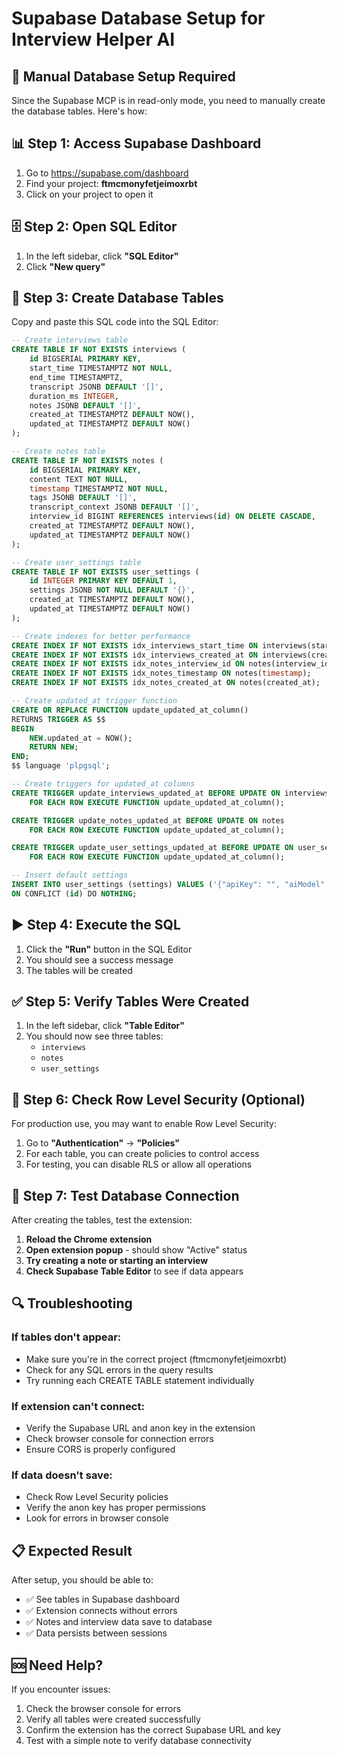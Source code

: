 # Supabase Database Setup for Interview Helper AI

## 🎯 Manual Database Setup Required

Since the Supabase MCP is in read-only mode, you need to manually create the database tables. Here's how:

## 📊 Step 1: Access Supabase Dashboard

1. Go to https://supabase.com/dashboard
2. Find your project: **ftmcmonyfetjeimoxrbt**
3. Click on your project to open it

## 🗄️ Step 2: Open SQL Editor

1. In the left sidebar, click **"SQL Editor"**
2. Click **"New query"**

## 📝 Step 3: Create Database Tables

Copy and paste this SQL code into the SQL Editor:

```sql
-- Create interviews table
CREATE TABLE IF NOT EXISTS interviews (
    id BIGSERIAL PRIMARY KEY,
    start_time TIMESTAMPTZ NOT NULL,
    end_time TIMESTAMPTZ,
    transcript JSONB DEFAULT '[]',
    duration_ms INTEGER,
    notes JSONB DEFAULT '[]',
    created_at TIMESTAMPTZ DEFAULT NOW(),
    updated_at TIMESTAMPTZ DEFAULT NOW()
);

-- Create notes table
CREATE TABLE IF NOT EXISTS notes (
    id BIGSERIAL PRIMARY KEY,
    content TEXT NOT NULL,
    timestamp TIMESTAMPTZ NOT NULL,
    tags JSONB DEFAULT '[]',
    transcript_context JSONB DEFAULT '[]',
    interview_id BIGINT REFERENCES interviews(id) ON DELETE CASCADE,
    created_at TIMESTAMPTZ DEFAULT NOW(),
    updated_at TIMESTAMPTZ DEFAULT NOW()
);

-- Create user_settings table
CREATE TABLE IF NOT EXISTS user_settings (
    id INTEGER PRIMARY KEY DEFAULT 1,
    settings JSONB NOT NULL DEFAULT '{}',
    created_at TIMESTAMPTZ DEFAULT NOW(),
    updated_at TIMESTAMPTZ DEFAULT NOW()
);

-- Create indexes for better performance
CREATE INDEX IF NOT EXISTS idx_interviews_start_time ON interviews(start_time);
CREATE INDEX IF NOT EXISTS idx_interviews_created_at ON interviews(created_at);
CREATE INDEX IF NOT EXISTS idx_notes_interview_id ON notes(interview_id);
CREATE INDEX IF NOT EXISTS idx_notes_timestamp ON notes(timestamp);
CREATE INDEX IF NOT EXISTS idx_notes_created_at ON notes(created_at);

-- Create updated_at trigger function
CREATE OR REPLACE FUNCTION update_updated_at_column()
RETURNS TRIGGER AS $$
BEGIN
    NEW.updated_at = NOW();
    RETURN NEW;
END;
$$ language 'plpgsql';

-- Create triggers for updated_at columns
CREATE TRIGGER update_interviews_updated_at BEFORE UPDATE ON interviews
    FOR EACH ROW EXECUTE FUNCTION update_updated_at_column();

CREATE TRIGGER update_notes_updated_at BEFORE UPDATE ON notes
    FOR EACH ROW EXECUTE FUNCTION update_updated_at_column();

CREATE TRIGGER update_user_settings_updated_at BEFORE UPDATE ON user_settings
    FOR EACH ROW EXECUTE FUNCTION update_updated_at_column();

-- Insert default settings
INSERT INTO user_settings (settings) VALUES ('{"apiKey": "", "aiModel": "gpt-4", "autoTranscribe": true, "showSuggestions": true, "theme": "light"}')
ON CONFLICT (id) DO NOTHING;
```

## ▶️ Step 4: Execute the SQL

1. Click the **"Run"** button in the SQL Editor
2. You should see a success message
3. The tables will be created

## ✅ Step 5: Verify Tables Were Created

1. In the left sidebar, click **"Table Editor"**
2. You should now see three tables:
   - `interviews`
   - `notes` 
   - `user_settings`

## 🔐 Step 6: Check Row Level Security (Optional)

For production use, you may want to enable Row Level Security:

1. Go to **"Authentication"** → **"Policies"**
2. For each table, you can create policies to control access
3. For testing, you can disable RLS or allow all operations

## 🧪 Step 7: Test Database Connection

After creating the tables, test the extension:

1. **Reload the Chrome extension**
2. **Open extension popup** - should show "Active" status
3. **Try creating a note or starting an interview**
4. **Check Supabase Table Editor** to see if data appears

## 🔍 Troubleshooting

### If tables don't appear:
- Make sure you're in the correct project (ftmcmonyfetjeimoxrbt)
- Check for any SQL errors in the query results
- Try running each CREATE TABLE statement individually

### If extension can't connect:
- Verify the Supabase URL and anon key in the extension
- Check browser console for connection errors
- Ensure CORS is properly configured

### If data doesn't save:
- Check Row Level Security policies
- Verify the anon key has proper permissions
- Look for errors in browser console

## 📋 Expected Result

After setup, you should be able to:
- ✅ See tables in Supabase dashboard
- ✅ Extension connects without errors
- ✅ Notes and interview data save to database
- ✅ Data persists between sessions

## 🆘 Need Help?

If you encounter issues:
1. Check the browser console for errors
2. Verify all tables were created successfully
3. Confirm the extension has the correct Supabase URL and key
4. Test with a simple note to verify database connectivity
